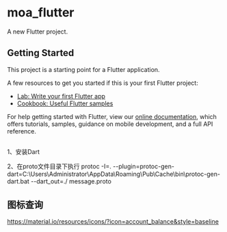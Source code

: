 # moa_flutter

A new Flutter project.

## Getting Started

This project is a starting point for a Flutter application.

A few resources to get you started if this is your first Flutter project:

- [Lab: Write your first Flutter app](https://flutter.dev/docs/get-started/codelab)
- [Cookbook: Useful Flutter samples](https://flutter.dev/docs/cookbook)

For help getting started with Flutter, view our
[online documentation](https://flutter.dev/docs), which offers tutorials,
samples, guidance on mobile development, and a full API reference.

## 

1、安装Dart

2、在proto文件目录下执行 protoc -I=. --plugin=protoc-gen-dart=C:\Users\Administrator\AppData\Roaming\Pub\Cache\bin\protoc-gen-dart.bat --dart_out=./ message.proto

## 图标查询
https://material.io/resources/icons/?icon=account_balance&style=baseline